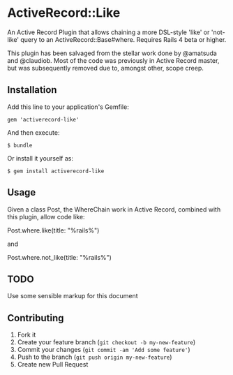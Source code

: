 # ActiveRecord::Like

An Active Record Plugin that allows chaining a more DSL-style 'like' or 'not-like' query to an ActiveRecord::Base#where. Requires Rails 4 beta or higher.

This plugin has been salvaged from the stellar work done by @amatsuda and @claudiob. Most of the code was previously in Active Record master, but was subsequently removed due to, amongst other, scope creep.

## Installation

Add this line to your application's Gemfile:

    gem 'activerecord-like'

And then execute:

    $ bundle

Or install it yourself as:

    $ gem install activerecord-like

## Usage

Given a class Post, the WhereChain work in Active Record, combined with this plugin, allow code like:

Post.where.like(title: "%rails%")

and

Post.where.not_like(title: "%rails%")

## TODO

Use some sensible markup for this document

## Contributing

1. Fork it
2. Create your feature branch (`git checkout -b my-new-feature`)
3. Commit your changes (`git commit -am 'Add some feature'`)
4. Push to the branch (`git push origin my-new-feature`)
5. Create new Pull Request
